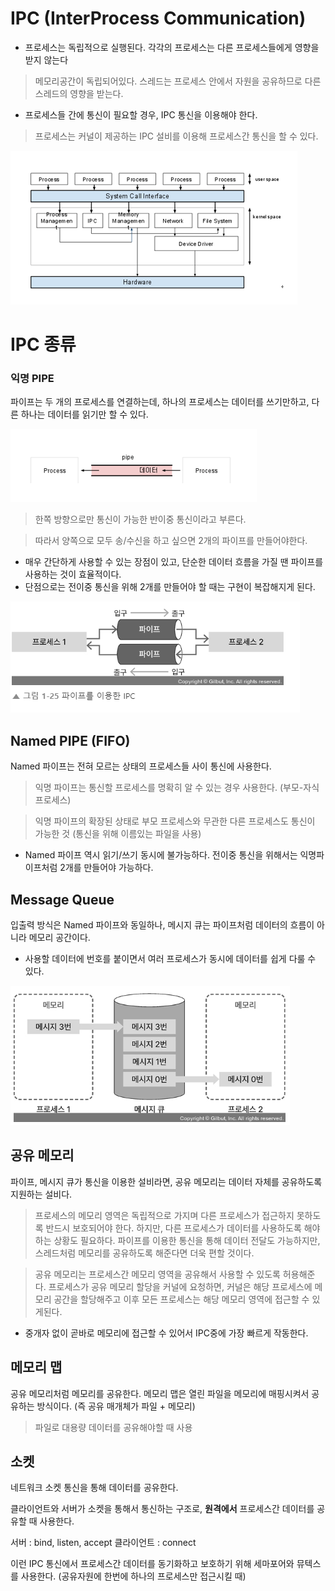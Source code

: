 # IPC (InterProcess Communication)

- 프로세스는 독립적으로 실행된다. 각각의 프로세스는 다른 프로세스들에게 영향을 받지 않는다

> 메모리공간이 독립되어있다.
> 스레드는 프로세스 안에서 자원을 공유하므로 다른 스레드의 영향을 받는다.

- 프로세스들 간에 통신이 필요할 경우, IPC 통신을 이용해야 한다.

> 프로세스는 커널이 제공하는 IPC 설비를 이용해 프로세스간 통신을 할 수 있다.

![IPC](images/ipc.png)

# IPC 종류

### 익명 PIPE

파이프는 두 개의 프로세스를 연결하는데, 하나의 프로세스는 데이터를 쓰기만하고, 다른 하나는 데이터를 읽기만 할 수 있다.

![ipc 파이프](images/ipc-pipe.png)

> 한쪽 방향으로만 통신이 가능한 반이중 통신이라고 부른다.

> 따라서 양쪽으로 모두 송/수신을 하고 싶으면 2개의 파이프를 만들어야한다.

- 매우 간단하게 사용할 수 있는 장점이 있고, 단순한 데이터 흐름을 가질 땐 파이프를 사용하는 것이 효율적이다.
- 단점으로는 전이중 통신을 위해 2개를 만들어야 할 때는 구현이 복잡해지게 된다.

![Alt text](images/ipc-2pipe.png)

## Named PIPE (FIFO)

Named 파이프는 전혀 모르는 상태의 프로세스들 사이 통신에 사용한다.

> 익명 파이프는 통신할 프로세스를 명확히 알 수 있는 경우 사용한다. (부모-자식 프로세스)

> 익명 파이프의 확장된 상태로 부모 프로세스와 무관한 다른 프로세스도 통신이 가능한 것 (통신을 위해 이름있는 파일을 사용)

- Named 파이프 역시 읽기/쓰기 동시에 불가능하다. 전이중 통신을 위해서는 익명파이프처럼 2개를 만들어야 가능하다.

## Message Queue

입출력 방식은 Named 파이프와 동일하나, 메시지 큐는 파이프처럼 데이터의 흐름이 아니라 메모리 공간이다.

- 사용할 데이터에 번호를 붙이면서 여러 프로세스가 동시에 데이터를 쉽게 다룰 수 있다.

![Alt text](images/ipc-mq.png)

## 공유 메모리

파이프, 메시지 큐가 통신을 이용한 설비라면, 공유 메모리는 데이터 자체를 공유하도록 지원하는 설비다.

> 프로세스의 메모리 영역은 독립적으로 가지며 다른 프로세스가 접근하지 못하도록 반드시 보호되어야 한다. 하지만, 다른 프로세스가 데이터를 사용하도록 해야하는 상황도 필요하다. 파이프를 이용한 통신을 통해 데이터 전달도 가능하지만, 스레드처럼 메모리를 공유하도록 해준다면 더욱 편할 것이다.

> 공유 메모리는 프로세스간 메모리 영역을 공유해서 사용할 수 있도록 허용해준다.
> 프로세스가 공유 메모리 할당을 커널에 요청하면, 커널은 해당 프로세스에 메모리 공간을 할당해주고 이후 모든 프로세스는 해당 메모리 영역에 접근할 수 있게된다.

- 중개자 없이 곧바로 메모리에 접근할 수 있어서 IPC중에 가장 빠르게 작동한다.

## 메모리 맵

공유 메모리처럼 메모리를 공유한다. 메모리 맵은 열린 파일을 메모리에 매핑시켜서 공유하는 방식이다. (즉 공유 매개체가 파일 + 메모리)

> 파일로 대용량 데이터를 공유해야할 때 사용

## 소켓

네트워크 소켓 통신을 통해 데이터를 공유한다.

클라이언트와 서버가 소켓을 통해서 통신하는 구조로, **원격에서** 프로세스간 데이터를 공유할 때 사용한다.

서버 : bind, listen, accept
클라이언트 : connect

이런 IPC 통신에서 프로세스간 데이터를 동기화하고 보호하기 위해 세마포어와 뮤텍스를 사용한다. (공유자원에 한번에 하나의 프로세스만 접근시킬 때)
